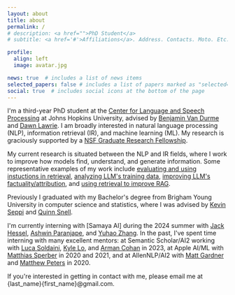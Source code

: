 ```yaml
---
layout: about
title: about
permalink: /
# description: <a href="">PhD Student</a>
# subtitle: <a href='#'>Affiliations</a>. Address. Contacts. Moto. Etc.

profile:
  align: left
  image: avatar.jpg

news: true  # includes a list of news items
selected_papers: false # includes a list of papers marked as "selected={true}"
social: true  # includes social icons at the bottom of the page
---
```


I'm a third-year PhD student at the [Center for Language and Speech Processing](https://www.clsp.jhu.edu) at Johns Hopkins University, advised by [Benjamin Van Durme](https://www.cs.jhu.edu/~vandurme/) and [Dawn Lawrie](https://hltcoe.jhu.edu/researcher/dawn-lawrie/). I am broadly interested in natural language processing (NLP), information retrieval (IR), and machine learning (ML). My research is graciously supported by a [NSF Graduate Research Fellowship](https://www.nsfgrfp.org/).

My current research is situated between the NLP and IR fields, where I work to improve how models find, understand, and generate information. Some representative examples of my work include [evaluating and using instuctions in retrieval](https://arxiv.org/abs/2403.15246), [analyzing LLM's training data](https://arxiv.org/abs/2403.12958), [improving LLM's factuality/attribution](https://arxiv.org/abs/2305.13252), and [using retrieval to improve RAG](https://arxiv.org/abs/2212.10002).

Previously I graduated with my Bachelor's degree from Brigham Young University in computer science and statistics, where I was advised by [Kevin Seppi](https://cs.byu.edu/faculty/faculty-directory/kevin-seppi/) and [Quinn Snell](https://cs.byu.edu/faculty/faculty-directory/quinn-snell/).

I'm currently interning with [Samaya AI] during the 2024 summer with [Jack Hessel](https://jmhessel.com/), [Ashwin Paranjape](https://ashwinparanjape.github.io/), and [Yuhao Zhang](https://yuhao.im/). In the past, I've spent time interning with many excellent mentors: at Semantic Scholar/AI2 working with [Luca Soldaini](https://soldaini.net/), [Kyle Lo](https://kyleclo.github.io/), and [Arman Cohan](https://armancohan.com/) in 2023, at Apple AI/ML with [Matthias Sperber](http://msperber.com/) in 2020 and 2021, and at AllenNLP/AI2 with [Matt Gardner](https://matt-gardner.github.io/) and [Matthew Peters](https://scholar.google.com/citations?user=K5nCPZwAAAAJ&hl=en) in 2020.

If you're interested in getting in contact with me, please email me at {last_name}{first_name}@gmail.com.
